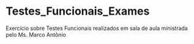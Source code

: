 # Testes_Funcionais_Exames
Exercício sobre Testes Funcionais realizados em sala de aula ministrada pelo Ms. Marco Antônio

